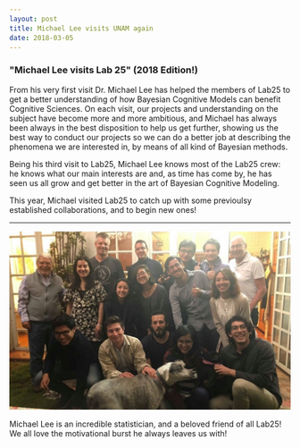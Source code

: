 ```yaml
---
layout: post
title: Michael Lee visits UNAM again
date: 2018-03-05
---
```


### "Michael Lee visits Lab 25" (2018 Edition!)

From his very first visit  Dr. Michael Lee has helped the members of Lab25 to get a better understanding of how Bayesian Cognitive Models can benefit Cognitive Sciences. On each visit, our projects and understanding on the subject have become more and more ambitious, and Michael has always been always in the best disposition to help us get further, showing us the best way to conduct our projects so we can do a better job at describing the phenomena we are interested in, by means of all kind of Bayesian methods.

Being his third visit to Lab25, Michael Lee knows most of the Lab25 crew: he knows what our main interests are and, as time has come by, he has seen us all grow and get better in the art of Bayesian Cognitive Modeling.

This year, Michael visited Lab25 to catch up with some previoulsy established collaborations, and to begin new ones!

____  

![Alt text](/LabPictures/MichaelLee_Visit2018.jpg)

Michael Lee is an incredible statistician, and a beloved friend of all Lab25! We all love the motivational burst he always leaves us with!
